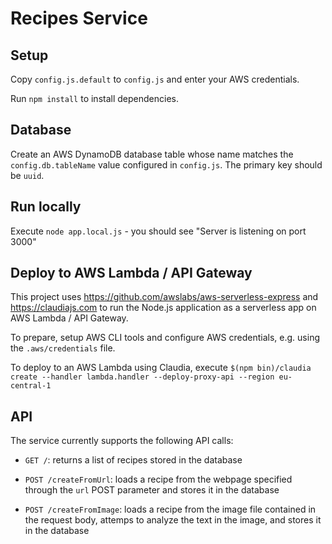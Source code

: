 # Recipes Service

## Setup

Copy `config.js.default` to `config.js` and enter your AWS credentials.

Run `npm install` to install dependencies.

## Database

Create an AWS DynamoDB database table whose name matches the `config.db.tableName` value configured in `config.js`.
The primary key should be `uuid`.

## Run locally

Execute `node app.local.js` - you should see "Server is listening on port 3000"

## Deploy to AWS Lambda / API Gateway

This project uses https://github.com/awslabs/aws-serverless-express and https://claudiajs.com to run the Node.js application as a serverless app on AWS Lambda / API Gateway.

To prepare, setup AWS CLI tools and configure AWS credentials, e.g. using the `.aws/credentials` file.

To deploy to an AWS Lambda using Claudia, execute `$(npm bin)/claudia create --handler lambda.handler --deploy-proxy-api --region eu-central-1`

## API

The service currently supports the following API calls:

- `GET /`: returns a list of recipes stored in the database

- `POST /createFromUrl`: loads a recipe from the webpage specified through the `url` POST parameter and stores it in the database

- `POST /createFromImage`: loads a recipe from the image file contained in the request body, attemps to analyze the text in the image, and stores it in the database
